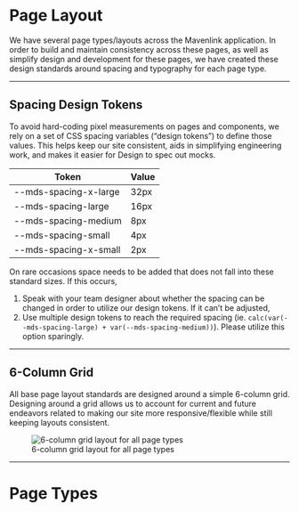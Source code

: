 # Page Layout

We have several page types/layouts across the Mavenlink application. 
In order to build and maintain consistency across these pages, 
as well as simplify design and development for these pages, 
we have created these design standards around spacing and typography for each page type. 

---

## Spacing Design Tokens

To avoid hard-coding pixel measurements on pages and components, 
we rely on a set of CSS spacing variables (“design tokens”) to define those values. 
This helps keep our site consistent, aids in simplifying engineering work, and makes it easier for Design to spec out mocks. 

| Token | Value |
| --- | --- |
| --mds-spacing-x-large | 32px |
| --mds-spacing-large | 16px |
| --mds-spacing-medium | 8px |
| --mds-spacing-small | 4px |
| --mds-spacing-x-small | 2px |

On rare occasions space needs to be added that does not fall into these standard sizes. 
If this occurs, 

1. Speak with your team designer about whether the spacing can be changed in order to utilize our design tokens. If it can’t be adjusted,
1. Use multiple design tokens to reach the required spacing (ie. `calc(var(--mds-spacing-large) + var(--mds-spacing-medium))`). 
   Please utilize this option sparingly.

---

## 6-Column Grid

All base page layout standards are designed around a simple 6-column grid. 
Designing around a grid allows us to account for current and future endeavors related to making our site more responsive/flexible while still keeping layouts consistent. 

<figure class="global__html__figure">
  <img 
    alt="6-column grid layout for all page types" 
    class="global__html__img"
    src="/design-patterns/pages/images/image8.jpg" 
  />
  <figcaption class="global__html__figcaption">6-column grid layout for all page types</figcaption>
</figure>

---

# Page Types
